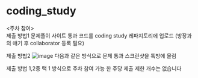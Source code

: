 # coding_study

<주차 참여> <br>
제출 방법1 
 문제풀이 사이트 통과 코드를 coding study 레파지토리에 업로드
 (방장과의 얘기 후 collaborator 등록 필요)

제출 방법2
 ![image](https://github.com/Profrog/coding_study/assets/26535065/c5a6b55a-19f8-4f37-a8d2-e412e6a96f48)
 다음과 같은 방식으로 문제 통과 스크린샷을 톡방에 올림

제출 방법 1,2중 택 1 방식으로 주차 참여 가능
한 주당 제출 제한 개수는 없습니다
